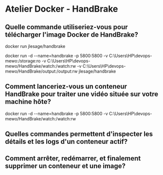 # Atelier Docker - HandBrake

## Quelle commande utiliseriez-vous pour télécharger l'image Docker de HandBrake?
docker run jlesage/handbrake

docker run -d --name=handbrake -p 5800:5800 -v C:\Users\HP\devops-mewo:/storage:ro -v C:\Users\HP\devops-mewo/HandBrake/watch:/watch:rw -v C:\Users\HP\devops-mewo/HandBrake/output:/output:rw jlesage/handbrake

## Comment lanceriez-vous un conteneur HandBrake pour traiter une vidéo située sur votre machine hôte?
docker run -d --name=handbrake -p 5800:5800  -v C:\Users\HP\devops-mewo/HandBrake/watch:/watch:rw
## Quelles commandes permettent d'inspecter les détails et les logs d'un conteneur actif?

## Comment arrêter, redémarrer, et finalement supprimer un conteneur et une image?

